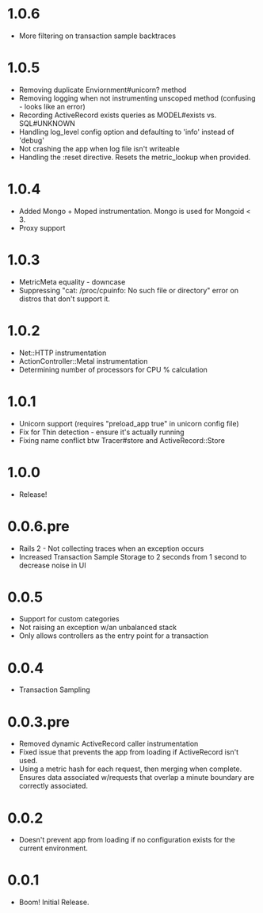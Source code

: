 # 1.0.6

* More filtering on transaction sample backtraces

# 1.0.5

* Removing duplicate Enviornment#unicorn? method 
* Removing logging when not instrumenting unscoped method (confusing - looks like an error)
* Recording ActiveRecord exists queries as MODEL#exists vs. SQL#UNKNOWN
* Handling log_level config option and defaulting to 'info' instead of 'debug'
* Not crashing the app when log file isn't writeable
* Handling the :reset directive. Resets the metric_lookup when provided.

# 1.0.4

* Added Mongo + Moped instrumentation. Mongo is used for Mongoid < 3.
* Proxy support

# 1.0.3

* MetricMeta equality - downcase
* Suppressing "cat: /proc/cpuinfo: No such file or directory" error on distros that don't support it.

# 1.0.2

* Net::HTTP instrumentation
* ActionController::Metal instrumentation
* Determining number of processors for CPU % calculation

# 1.0.1

* Unicorn support (requires "preload_app true" in unicorn config file)
* Fix for Thin detection - ensure it's actually running
* Fixing name conflict btw Tracer#store and ActiveRecord::Store

# 1.0.0

* Release!

# 0.0.6.pre

* Rails 2 - Not collecting traces when an exception occurs
* Increased Transaction Sample Storage to 2 seconds from 1 second to decrease noise in UI

# 0.0.5

* Support for custom categories
* Not raising an exception w/an unbalanced stack
* Only allows controllers as the entry point for a transaction

# 0.0.4

* Transaction Sampling

# 0.0.3.pre

* Removed dynamic ActiveRecord caller instrumentation
* Fixed issue that prevents the app from loading if ActiveRecord isn't used.
* Using a metric hash for each request, then merging when complete. Ensures data associated w/requests that overlap a 
  minute boundary are correctly associated.

# 0.0.2

* Doesn't prevent app from loading if no configuration exists for the current environment.

# 0.0.1

* Boom! Initial Release.